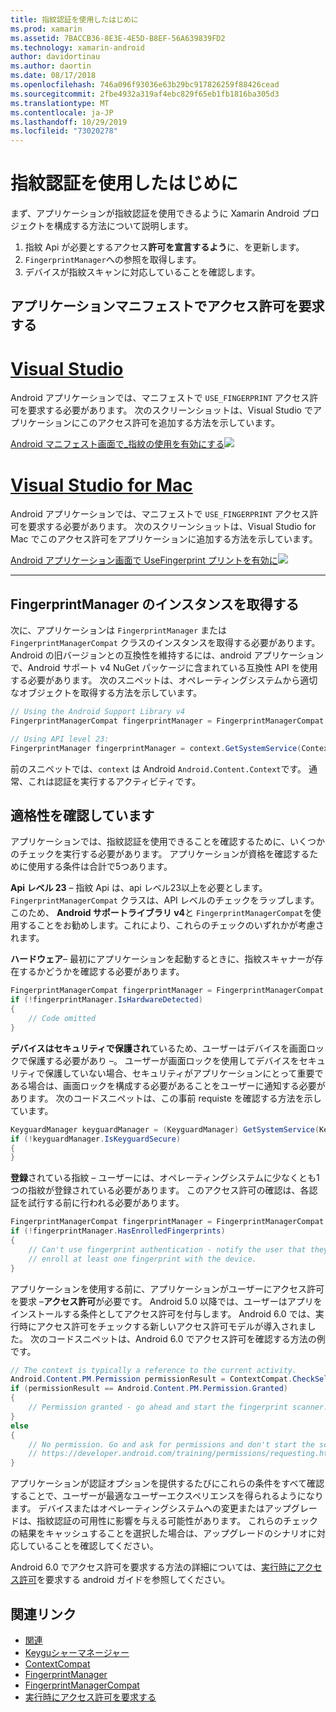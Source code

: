 ```yaml
---
title: 指紋認証を使用したはじめに
ms.prod: xamarin
ms.assetid: 7BACCB36-8E3E-4E5D-B8EF-56A639839FD2
ms.technology: xamarin-android
author: davidortinau
ms.author: daortin
ms.date: 08/17/2018
ms.openlocfilehash: 746a096f93036e63b29bc917826259f88426cead
ms.sourcegitcommit: 2fbe4932a319af4ebc829f65eb1fb1816ba305d3
ms.translationtype: MT
ms.contentlocale: ja-JP
ms.lasthandoff: 10/29/2019
ms.locfileid: "73020278"
---
```

# <a name="getting-started-with-fingerprint-authentication"></a>指紋認証を使用したはじめに

まず、アプリケーションが指紋認証を使用できるように Xamarin Android プロジェクトを構成する方法について説明します。

1. 指紋 Api が必要とするアクセス**許可を宣言するよう**に、を更新します。
2. `FingerprintManager`への参照を取得します。
3. デバイスが指紋スキャンに対応していることを確認します。

## <a name="requesting-permissions-in-the-application-manifest"></a>アプリケーションマニフェストでアクセス許可を要求する

# <a name="visual-studiotabwindows"></a>[Visual Studio](#tab/windows)

Android アプリケーションでは、マニフェストで `USE_FINGERPRINT` アクセス許可を要求する必要があります。 次のスクリーンショットは、Visual Studio でアプリケーションにこのアクセス許可を追加する方法を示しています。

[Android マニフェスト画面で\_指紋の使用を有効にする![](get-started-images/fingerprint-01-vs.png)](get-started-images/fingerprint-01-vs.png#lightbox) 

# <a name="visual-studio-for-mactabmacos"></a>[Visual Studio for Mac](#tab/macos)

Android アプリケーションでは、マニフェストで `USE_FINGERPRINT` アクセス許可を要求する必要があります。 次のスクリーンショットは、Visual Studio for Mac でこのアクセス許可をアプリケーションに追加する方法を示しています。

[Android アプリケーション画面で UseFingerprint プリントを有効に![](get-started-images/fingerprint-01-xs.png)](get-started-images/fingerprint-01-xs.png#lightbox) 

-----

## <a name="getting-an-instance-of-the-fingerprintmanager"></a>FingerprintManager のインスタンスを取得する

次に、アプリケーションは `FingerprintManager` または `FingerprintManagerCompat` クラスのインスタンスを取得する必要があります。 Android の旧バージョンとの互換性を維持するには、android アプリケーションで、Android サポート v4 NuGet パッケージに含まれている互換性 API を使用する必要があります。 次のスニペットは、オペレーティングシステムから適切なオブジェクトを取得する方法を示しています。 

```csharp
// Using the Android Support Library v4
FingerprintManagerCompat fingerprintManager = FingerprintManagerCompat.From(context);

// Using API level 23:
FingerprintManager fingerprintManager = context.GetSystemService(Context.FingerprintService) as FingerprintManager;
```  

前のスニペットでは、`context` は Android `Android.Content.Context`です。 通常、これは認証を実行するアクティビティです。

## <a name="checking-for-eligibility"></a>適格性を確認しています

アプリケーションでは、指紋認証を使用できることを確認するために、いくつかのチェックを実行する必要があります。 アプリケーションが資格を確認するために使用する条件は合計で5つあります。  

**Api レベル 23** &ndash; 指紋 Api は、api レベル23以上を必要とします。 `FingerprintManagerCompat` クラスは、API レベルのチェックをラップします。 このため、 **Android サポートライブラリ v4**と `FingerprintManagerCompat`を使用することをお勧めします。これにより、これらのチェックのいずれかが考慮されます。

**ハードウェア**&ndash; 最初にアプリケーションを起動するときに、指紋スキャナーが存在するかどうかを確認する必要があります。

```csharp
FingerprintManagerCompat fingerprintManager = FingerprintManagerCompat.From(context);
if (!fingerprintManager.IsHardwareDetected)
{
    // Code omitted
}
```

**デバイスはセキュリティで保護され**ているため、ユーザーはデバイスを画面ロックで保護する必要があり &ndash;。 ユーザーが画面ロックを使用してデバイスをセキュリティで保護していない場合、セキュリティがアプリケーションにとって重要である場合は、画面ロックを構成する必要があることをユーザーに通知する必要があります。 次のコードスニペットは、この事前 requiste を確認する方法を示しています。

```csharp
KeyguardManager keyguardManager = (KeyguardManager) GetSystemService(KeyguardService);
if (!keyguardManager.IsKeyguardSecure)
{
}
```

**登録**されている指紋 &ndash; ユーザーには、オペレーティングシステムに少なくとも1つの指紋が登録されている必要があります。 このアクセス許可の確認は、各認証を試行する前に行われる必要があります。

```csharp
FingerprintManagerCompat fingerprintManager = FingerprintManagerCompat.From(context);
if (!fingerprintManager.HasEnrolledFingerprints)
{
    // Can't use fingerprint authentication - notify the user that they need to
    // enroll at least one fingerprint with the device.
}
```

アプリケーションを使用する前に、アプリケーションがユーザーにアクセス許可を要求 &ndash;**アクセス許可**が必要です。 Android 5.0 以降では、ユーザーはアプリをインストールする条件としてアクセス許可を付与します。 Android 6.0 では、実行時にアクセス許可をチェックする新しいアクセス許可モデルが導入されました。 次のコードスニペットは、Android 6.0 でアクセス許可を確認する方法の例です。

```csharp
// The context is typically a reference to the current activity.
Android.Content.PM.Permission permissionResult = ContextCompat.CheckSelfPermission(context, Manifest.Permission.UseFingerprint);
if (permissionResult == Android.Content.PM.Permission.Granted)
{
    // Permission granted - go ahead and start the fingerprint scanner.
}
else
{
    // No permission. Go and ask for permissions and don't start the scanner. See
    // https://developer.android.com/training/permissions/requesting.html
}
```

アプリケーションが認証オプションを提供するたびにこれらの条件をすべて確認することで、ユーザーが最適なユーザーエクスペリエンスを得られるようになります。 デバイスまたはオペレーティングシステムへの変更またはアップグレードは、指紋認証の可用性に影響を与える可能性があります。 これらのチェックの結果をキャッシュすることを選択した場合は、アップグレードのシナリオに対応していることを確認してください。

Android 6.0 でアクセス許可を要求する方法の詳細については、[実行時にアクセス許可](https://developer.android.com/training/permissions/requesting.html)を要求する android ガイドを参照してください。

## <a name="related-links"></a>関連リンク

- [関連](xref:Android.Content.Context)
- [Keyguシャーマネージャー](xref:Android.App.KeyguardManager)
- [ContextCompat](https://developer.android.com/reference/android/support/v4/content/ContextCompat)
- [FingerprintManager](https://developer.android.com/reference/android/hardware/fingerprint/FingerprintManager.html)
- [FingerprintManagerCompat](https://developer.android.com/reference/android/support/v4/hardware/fingerprint/FingerprintManagerCompat.html)
- [実行時にアクセス許可を要求する](https://developer.android.com/training/permissions/requesting.html)

